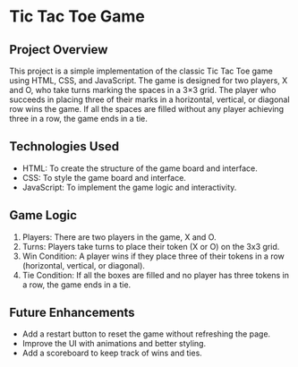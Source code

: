 # Tic Tac Toe Game

## Project Overview

This project is a simple implementation of the classic Tic Tac Toe game using HTML, CSS, and JavaScript. The game is designed for two players, X and O, who take turns marking the spaces in a 3×3 grid. The player who succeeds in placing three of their marks in a horizontal, vertical, or diagonal row wins the game. If all the spaces are filled without any player achieving three in a row, the game ends in a tie.

## Technologies Used

* HTML: To create the structure of the game board and interface.
* CSS: To style the game board and interface.
* JavaScript: To implement the game logic and interactivity.

## Game Logic

1. Players: There are two players in the game, X and O.
2. Turns: Players take turns to place their token (X or O) on the 3x3 grid.
3. Win Condition: A player wins if they place three of their tokens in a row (horizontal, vertical, or diagonal).
4. Tie Condition: If all the boxes are filled and no player has three tokens in a row, the game ends in a tie.

## Future Enhancements

* Add a restart button to reset the game without refreshing the page.
* Improve the UI with animations and better styling.
* Add a scoreboard to keep track of wins and ties.
